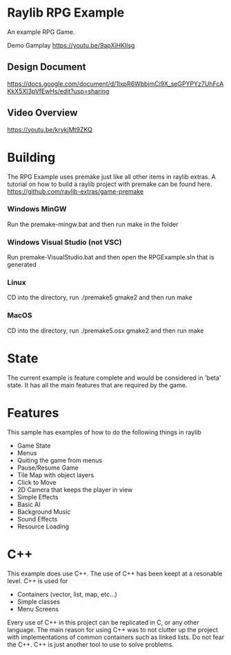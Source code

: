 # Raylib RPG Example

An example RPG Game.

Demo Gamplay
https://youtu.be/9apXiHKIlsg

## Design Document
https://docs.google.com/document/d/1lxpR6WbbjmCi9X_seGPYPYz7UhFcAKkX5Xl3pVfEwHs/edit?usp=sharing

## Video Overview
https://youtu.be/krykjMt9ZKQ

# Building
The RPG Example uses premake just like all other items in raylib extras. A tutorial on how to build a raylib project with premake can be found here. https://github.com/raylib-extras/game-premake

### Windows MinGW
Run the premake-mingw.bat and then run make in the folder

### Windows Visual Studio (not VSC)
Run premake-VisualStudio.bat and then open the RPGExample.sln that is generated

### Linux
CD into the directory, run ./premake5 gmake2 and then run make

### MacOS
CD into the directory, run ./premake5.osx gmake2 and then run make


# State
The current example is feature complete and would be considered in 'beta' state. It has all the main features that are required by the game.

# Features
This sample has examples of how to do the following things in raylib

- Game State
- Menus
- Quiting the game from menus
- Pause/Resume Game
- Tile Map with object layers
- Click to Move
- 2D Camera that keeps the player in view
- Simple Effects
- Basic AI
- Background Music
- Sound Effects
- Resource Loading

# C++
This example does use C++. The use of C++ has been keept at a resonable level. C++ is used for

- Containers (vector, list, map, etc...)
- Simple classes
- Menu Screens

Every use of C++ in this project can be replicated in C, or any other language. The main reason for using C++ was to not clutter up the project with implementations of common containers such as linked lists.
Do not fear the C++. C++ is just another tool to use to solve problems.
